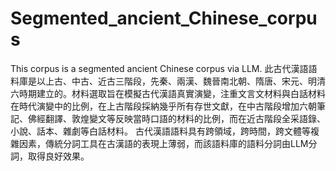 # Segmented_ancient_Chinese_corpus
This corpus is a segmented ancient Chinese corpus via LLM.
此古代漢語語料庫是以上古、中古、近古三階段，先秦、兩漢、魏晉南北朝、隋唐、宋元、明清六時期建立的。材料選取旨在模擬古代漢語真實演變，注重文言文材料與白話材料在時代演變中的比例，在上古階段採納幾乎所有存世文獻，在中古階段增加六朝筆記、佛經翻譯、敦煌變文等反映當時口語的材料的比例，而在近古階段全采語錄、小說、話本、雜劇等白話材料。
古代漢語語料具有跨領域，跨時間，跨文體等複雜因素，傳統分詞工具在古漢語的表現上薄弱，而該語料庫的語料分詞由LLM分詞，取得良好效果。
